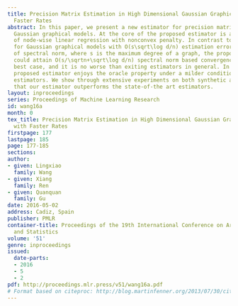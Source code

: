 ```yaml
---
title: Precision Matrix Estimation in High Dimensional Gaussian Graphical Models with
  Faster Rates
abstract: In this paper, we present a new estimator for precision matrix in high dimensional
  Gaussian graphical models. At the core of the proposed estimator is a collection
  of node-wise linear regression with nonconvex penalty. In contrast to existing estimators
  for Gaussian graphical models with O(s\sqrt\log d/n) estimation error bound in terms
  of spectral norm, where s is the maximum degree of a graph, the proposed estimator
  could attain O(s/\sqrtn+\sqrt\log d/n) spectral norm based convergence rate in the
  best case, and it is no worse than exiting estimators in general. In addition, our
  proposed estimator enjoys the oracle property under a milder condition than existing
  estimators. We show through extensive experiments on both synthetic and real datasets
  that our estimator outperforms the state-of-the art estimators.
layout: inproceedings
series: Proceedings of Machine Learning Research
id: wang16a
month: 0
tex_title: Precision Matrix Estimation in High Dimensional Gaussian Graphical Models
  with Faster Rates
firstpage: 177
lastpage: 185
page: 177-185
sections: 
author:
- given: Lingxiao
  family: Wang
- given: Xiang
  family: Ren
- given: Quanquan
  family: Gu
date: 2016-05-02
address: Cadiz, Spain
publisher: PMLR
container-title: Proceedings of the 19th International Conference on Artificial Intelligence
  and Statistics
volume: '51'
genre: inproceedings
issued:
  date-parts:
  - 2016
  - 5
  - 2
pdf: http://proceedings.mlr.press/v51/wang16a.pdf
# Format based on citeproc: http://blog.martinfenner.org/2013/07/30/citeproc-yaml-for-bibliographies/
---
```

